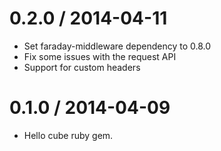 
0.2.0 / 2014-04-11
==================

  * Set faraday-middleware dependency to 0.8.0
  * Fix some issues with the request API
  * Support for custom headers

0.1.0 / 2014-04-09
==================

  * Hello cube ruby gem.
